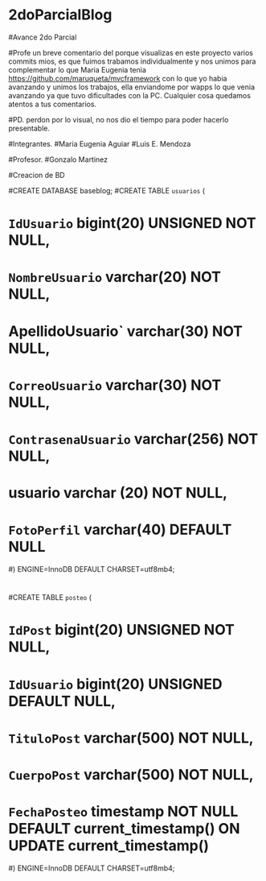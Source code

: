# 2doParcialBlog
#Avance 2do Parcial

#Profe un breve comentario del porque visualizas en este proyecto varios commits mios, es que fuimos trabamos individualmente y nos unimos para complementar lo que Maria Eugenia tenia https://github.com/maruqueta/mvcframework con lo que yo habia avanzando y unimos los trabajos, ella enviandome por wapps lo que venia avanzando ya que tuvo dificultades con la PC. Cualquier cosa quedamos atentos a tus comentarios.

#PD. perdon por lo visual, no nos dio el tiempo para poder hacerlo presentable.

#Integrantes.
#Maria Eugenia Aguiar
#Luis E. Mendoza

#Profesor.
#Gonzalo Martinez

#Creacion de BD

#CREATE DATABASE baseblog;
#CREATE TABLE `usuarios` (
#  `IdUsuario` bigint(20) UNSIGNED NOT NULL,
#  `NombreUsuario` varchar(20) NOT NULL,
#   ApellidoUsuario` varchar(30) NOT NULL,
#  `CorreoUsuario` varchar(30) NOT NULL,
#  `ContrasenaUsuario` varchar(256) NOT NULL,
# 	usuario varchar (20) NOT NULL,
#  `FotoPerfil` varchar(40) DEFAULT NULL
#) ENGINE=InnoDB DEFAULT CHARSET=utf8mb4;
#
#CREATE TABLE `posteo` (
#  `IdPost` bigint(20) UNSIGNED NOT NULL,
#  `IdUsuario` bigint(20) UNSIGNED DEFAULT NULL,
#  `TituloPost` varchar(500) NOT NULL,
#  `CuerpoPost` varchar(500) NOT NULL,
#  `FechaPosteo` timestamp NOT NULL DEFAULT current_timestamp() ON UPDATE current_timestamp()
#) ENGINE=InnoDB DEFAULT CHARSET=utf8mb4;

